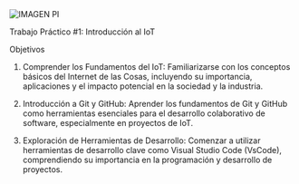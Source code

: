 <img src="C:\Users\Usuario\Documents\ISPC\Proyecto Integrador 1" alt="IMAGEN PI">

Trabajo Práctico #1: Introducción al IoT

Objetivos

1. Comprender los Fundamentos del IoT: Familiarizarse con los conceptos básicos del Internet de las Cosas, incluyendo su importancia, aplicaciones y el impacto potencial en la sociedad y la industria.

2. Introducción a Git y GitHub: Aprender los fundamentos de Git y GitHub como herramientas esenciales para el desarrollo colaborativo de software, especialmente en proyectos de IoT.

3. Exploración de Herramientas de Desarrollo: Comenzar a utilizar herramientas de desarrollo clave como Visual Studio Code (VsCode), comprendiendo su importancia en la programación y desarrollo de proyectos.